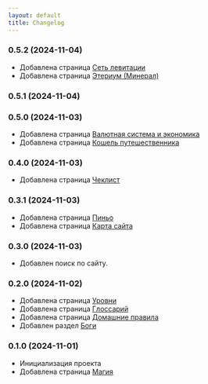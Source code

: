 ```yaml
---
layout: default
title: Changelog
---
```


### 0.5.2 (2024-11-04)
- Добавлена страница <a href="{{ '/data/glossary/levitation-network.html' | relative_url }}">Сеть левитации</a>
- Добавлена страница <a href="{{ '/data/glossary/etherium.html' | relative_url }}">Этериум (Минерал)</a>
### 0.5.1 (2024-11-04)
### 0.5.0 (2024-11-03)
- Добавлена страница <a href="{{ '/data/glossary/currency.html' | relative_url }}">Валютная система и экономика</a>
- Добавлена страница <a href="{{ '/data/glossary/travelers-purse.html' | relative_url }}">Кошель путешественника</a>

### 0.4.0 (2024-11-03)
- Добавлена страница <a href="{{ '/data/checklist/' | relative_url }}">Чеклист</a>

### 0.3.1 (2024-11-03)
- Добавлена страница <a href="{{ '/data/glossary/pinio.html' | relative_url }}">Пиньо</a>
- Добавлена страница <a href="{{ '/sitemap/' | relative_url }}">Карта сайта</a>

### 0.3.0 (2024-11-03)
- Добавлен поиск по сайту.

### 0.2.0 (2024-11-02)
- Добавлена страница <a href="{{ '/data/levels/' | relative_url }}">Уровни</a>
- Добавлена страница <a href="{{ '/data/glossary/' | relative_url }}">Глоссарий</a>
- Добавлена страница <a href="{{ '/data/homebrew/' | relative_url }}">Домашние правила</a>
- Добавлен раздел <a href="{{ '/data/gods/' | relative_url }}">Боги</a>

### 0.1.0 (2024-11-01)
- Инициализация проекта
- Добавлена страница <a href="{{ '/data/magic/' | relative_url }}">Магия</a>